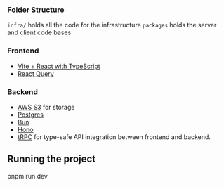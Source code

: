 
### Folder Structure

`infra/` holds all the code for the infrastructure
`packages` holds the server and client code bases

### Frontend

- [Vite + React with TypeScript](https://vite.dev/)
- [React Query](https://tanstack.com/query/latest)

### Backend

- [AWS S3](https://aws.amazon.com/s3/) for storage
- [Postgres](https://www.postgresql.org/)
- [Bun](https://bun.sh/)
- [Hono](https://hono.dev/)
- [tRPC](https://trpc.io/) for type-safe API integration between frontend and backend.

## Running the project

pnpm run dev
